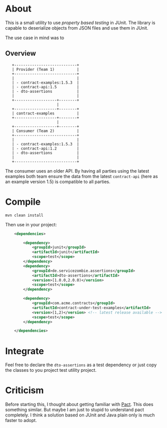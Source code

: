 # About

This is a small utility to use *property based testing* in JUnit. The library is capable to deserialize objects from JSON files and use them in JUnit.

The use case in mind was to 

## Overview

```
   +----------------------------+
   | Provider (Team 1)          |
   +----------------------------+
   |                            |
   | - contract-examples:1.5.3  |
   | - contract-api:1.5         |
   | - dto-assertions           |
   |                            |
   +-------------------+--------+
                       |
   +-------------------+--------+
   | contract-examples          |
   +-------------------+--------+             
                       |
   +-------------------+--------+
   | Consumer (Team 2)          |
   +----------------------------+
   |                            |
   | - contract-examples:1.5.3  |
   | - contract-api:1.2         |
   | - dto-assertions           |
   |                            |
   +----------------------------+
```

The consumer uses an older API. By having all parties using the latest examples both team ensure the data from the latest `contract-api` (here as an example version 1.5) is compatible to all parties.

# Compile

```
mvn clean install
```

Then use in your project:

```xml
	<dependencies>

		<dependency>
			<groupId>junit</groupId>
			<artifactId>junit</artifactId>
			<scope>test</scope>
		</dependency>
		<dependency>
			<groupId>de.servicezombie.assertions</groupId>
			<artifactId>dto-assertions</artifactId>
			<version>[1.0.0,2.0.0)</version>
			<scope>test</scope>
		</dependency>

		<dependency>
			<groupId>com.acme.contracts</groupId>
			<artifactId>contract-under-test-examples</artifactId>
			<version>[1,2)</version> <!-- latest release available -->
			<scope>test</scope>
		</dependency>

	</dependencies>
```

# Integrate

Feel free to declare the `dto-assertions` as a test dependency or just copy the classes to you project test utility project.

# Criticism

Before starting this, I thought about getting familiar with [Pact](https://docs.pact.io/). This does something similar. But maybe I am just to stupid to understand pact completely. I think a solution based on JUnit and Java plain only is much faster to adopt.
